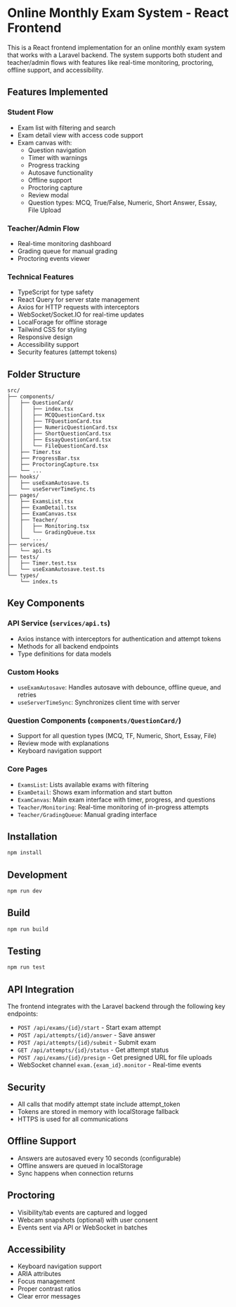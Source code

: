 # Online Monthly Exam System - React Frontend

This is a React frontend implementation for an online monthly exam system that works with a Laravel backend. The system supports both student and teacher/admin flows with features like real-time monitoring, proctoring, offline support, and accessibility.

## Features Implemented

### Student Flow
- Exam list with filtering and search
- Exam detail view with access code support
- Exam canvas with:
  - Question navigation
  - Timer with warnings
  - Progress tracking
  - Autosave functionality
  - Offline support
  - Proctoring capture
  - Review modal
  - Question types: MCQ, True/False, Numeric, Short Answer, Essay, File Upload

### Teacher/Admin Flow
- Real-time monitoring dashboard
- Grading queue for manual grading
- Proctoring events viewer

### Technical Features
- TypeScript for type safety
- React Query for server state management
- Axios for HTTP requests with interceptors
- WebSocket/Socket.IO for real-time updates
- LocalForage for offline storage
- Tailwind CSS for styling
- Responsive design
- Accessibility support
- Security features (attempt tokens)

## Folder Structure

```
src/
├── components/
│   ├── QuestionCard/
│   │   ├── index.tsx
│   │   ├── MCQQuestionCard.tsx
│   │   ├── TFQuestionCard.tsx
│   │   ├── NumericQuestionCard.tsx
│   │   ├── ShortQuestionCard.tsx
│   │   ├── EssayQuestionCard.tsx
│   │   └── FileQuestionCard.tsx
│   ├── Timer.tsx
│   ├── ProgressBar.tsx
│   ├── ProctoringCapture.tsx
│   └── ...
├── hooks/
│   ├── useExamAutosave.ts
│   └── useServerTimeSync.ts
├── pages/
│   ├── ExamsList.tsx
│   ├── ExamDetail.tsx
│   ├── ExamCanvas.tsx
│   ├── Teacher/
│   │   ├── Monitoring.tsx
│   │   └── GradingQueue.tsx
│   └── ...
├── services/
│   └── api.ts
├── tests/
│   ├── Timer.test.tsx
│   └── useExamAutosave.test.ts
└── types/
    └── index.ts
```

## Key Components

### API Service (`services/api.ts`)
- Axios instance with interceptors for authentication and attempt tokens
- Methods for all backend endpoints
- Type definitions for data models

### Custom Hooks
- `useExamAutosave`: Handles autosave with debounce, offline queue, and retries
- `useServerTimeSync`: Synchronizes client time with server

### Question Components (`components/QuestionCard/`)
- Support for all question types (MCQ, TF, Numeric, Short, Essay, File)
- Review mode with explanations
- Keyboard navigation support

### Core Pages
- `ExamsList`: Lists available exams with filtering
- `ExamDetail`: Shows exam information and start button
- `ExamCanvas`: Main exam interface with timer, progress, and questions
- `Teacher/Monitoring`: Real-time monitoring of in-progress attempts
- `Teacher/GradingQueue`: Manual grading interface

## Installation

```bash
npm install
```

## Development

```bash
npm run dev
```

## Build

```bash
npm run build
```

## Testing

```bash
npm run test
```

## API Integration

The frontend integrates with the Laravel backend through the following key endpoints:

- `POST /api/exams/{id}/start` - Start exam attempt
- `POST /api/attempts/{id}/answer` - Save answer
- `POST /api/attempts/{id}/submit` - Submit exam
- `GET /api/attempts/{id}/status` - Get attempt status
- `POST /api/exams/{id}/presign` - Get presigned URL for file uploads
- WebSocket channel `exam.{exam_id}.monitor` - Real-time events

## Security

- All calls that modify attempt state include attempt_token
- Tokens are stored in memory with localStorage fallback
- HTTPS is used for all communications

## Offline Support

- Answers are autosaved every 10 seconds (configurable)
- Offline answers are queued in localStorage
- Sync happens when connection returns

## Proctoring

- Visibility/tab events are captured and logged
- Webcam snapshots (optional) with user consent
- Events sent via API or WebSocket in batches

## Accessibility

- Keyboard navigation support
- ARIA attributes
- Focus management
- Proper contrast ratios
- Clear error messages